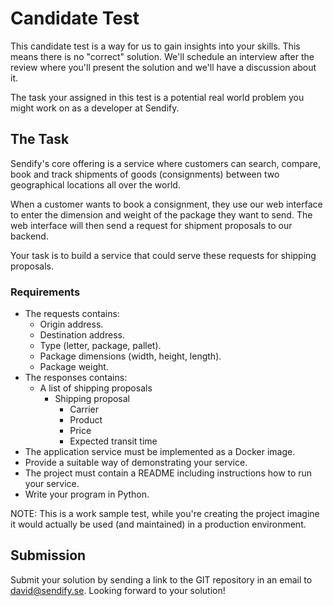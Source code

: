 # Candidate Test

This candidate test is a way for us to gain insights into your skills. This means there is no "correct" solution. We'll schedule an interview after the review where you'll present the solution and we'll have a discussion about it.

The task your assigned in this test is a potential real world problem you might work on as a developer at Sendify.

## The Task

Sendify's core offering is a service where customers can search, compare, book and track shipments of goods (consignments) between two geographical locations all over the world.

When a customer wants to book a consignment, they use our web interface to enter the dimension and weight of the package they want to send. The web interface will then send a request for shipment proposals to our backend. 

Your task is to build a service that could serve these requests for shipping proposals.

### Requirements

- The requests contains:
    - Origin address.
    - Destination address.
    - Type (letter, package, pallet).
    - Package dimensions (width, height, length).
    - Package weight.
- The responses contains:
    - A list of shipping proposals
        - Shipping proposal 
            - Carrier 
            - Product
            - Price
            - Expected transit time
- The application service must be implemented as a Docker image.
- Provide a suitable way of demonstrating your service.
- The project must contain a README including instructions how to run your service.
- Write your program in Python.

NOTE: This is a work sample test, while you're creating the project imagine it would actually be used (and maintained) in a production environment.

## Submission

Submit your solution by sending a link to the GIT repository in an email to david@sendify.se.
Looking forward to your solution!